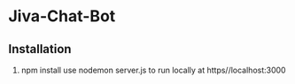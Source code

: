# Jiva-Chat-Bot
## Installation
1. npm install
use nodemon server.js to run locally at https//localhost:3000
